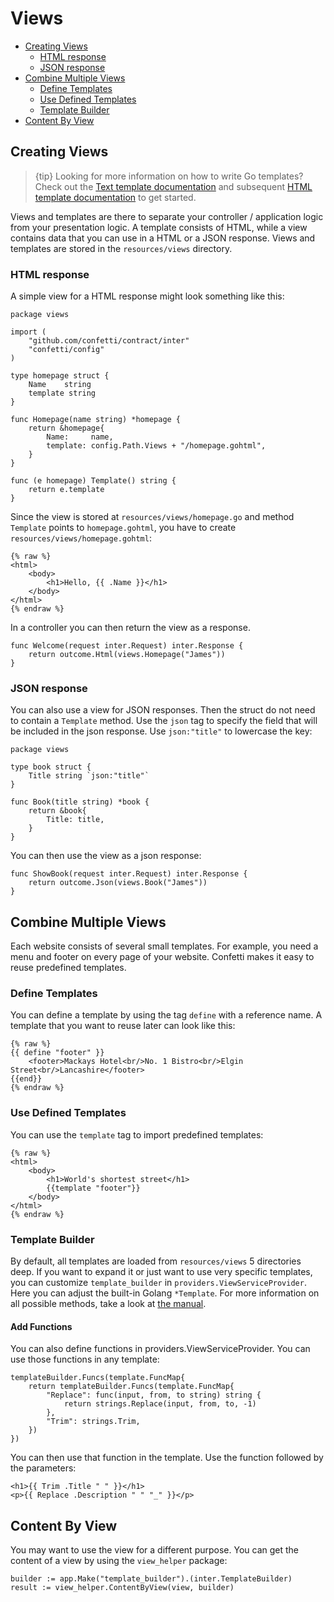 # Views

- [Creating Views](#creating-views)
  - [HTML response](#html-response)
  - [JSON response](#json-response)
- [Combine Multiple Views](#combine-multiple-views)
  - [Define Templates](#define-templates)
  - [Use Defined Templates](#use-defined-templates)
  - [Template Builder](#template-builder)
- [Content By View](#content-by-view)

## Creating Views

> {tip} Looking for more information on how to write Go templates? Check out the [Text template documentation](https://golang.org/pkg/text/template/#hdr-Text_and_spaces) and subsequent [HTML template documentation](https://golang.org/pkg/html/template/) to get started.

Views and templates are there to separate your controller / application logic from your presentation logic. A template
consists of HTML, while a view contains data that you can use in a HTML or a JSON response. Views and templates are
stored in the `resources/views` directory.

### HTML response

A simple view for a HTML response might look something like this:

    package views
    
    import (
        "github.com/confetti/contract/inter"
        "confetti/config"
    )
    
    type homepage struct {
        Name    string
        template string
    }
    
    func Homepage(name string) *homepage {
        return &homepage{
            Name:     name,
            template: config.Path.Views + "/homepage.gohtml",
        }
    }
    
    func (e homepage) Template() string {
        return e.template
    }

Since the view is stored at `resources/views/homepage.go` and method `Template` points to `homepage.gohtml`, you have to
create `resources/views/homepage.gohtml`:

    {% raw %}
    <html>
        <body>
            <h1>Hello, {{ .Name }}</h1>
        </body>
    </html>
    {% endraw %}

In a controller you can then return the view as a response.

    func Welcome(request inter.Request) inter.Response {
        return outcome.Html(views.Homepage("James"))
    }

### JSON response

You can also use a view for JSON responses. Then the struct do not need to contain a `Template` method. Use the `json`
tag to specify the field that will be included in the json response. Use `json:"title"` to lowercase the key:

    package views

    type book struct {
        Title string `json:"title"`
    }
    
    func Book(title string) *book {
        return &book{
            Title: title,
        }
    }

You can then use the view as a json response:

    func ShowBook(request inter.Request) inter.Response {
        return outcome.Json(views.Book("James"))
    }

## Combine Multiple Views

Each website consists of several small templates. For example, you need a menu and footer on every page of your website.
Confetti makes it easy to reuse predefined templates.

### Define Templates

You can define a template by using the tag `define` with a reference name. A template that you want to reuse later can
look like this:

    {% raw %}
    {{ define "footer" }}
        <footer>Mackays Hotel<br/>No. 1 Bistro<br/>Elgin Street<br/>Lancashire</footer>
    {{end}}
    {% endraw %}

### Use Defined Templates

You can use the `template` tag to import predefined templates:

    {% raw %}
    <html>
        <body>
            <h1>World's shortest street</h1>
            {{template "footer"}}
        </body>
    </html>
    {% endraw %}

### Template Builder

By default, all templates are loaded from `resources/views` 5 directories deep. If you want to expand it or just want to
use very specific templates, you can customize `template_builder` in `providers.ViewServiceProvider`. Here you can
adjust the built-in Golang `*Template`. For more information on all possible methods, take a look
at [the manual](https://golang.org/pkg/text/template/#Template.AddParseTree).

#### Add Functions

You can also define functions in providers.ViewServiceProvider. You can use those functions in any template:

    templateBuilder.Funcs(template.FuncMap{
		return templateBuilder.Funcs(template.FuncMap{
            "Replace": func(input, from, to string) string {
                return strings.Replace(input, from, to, -1)
            },
            "Trim": strings.Trim,
        })
	})

You can then use that function in the template. Use the function followed by the parameters:

    <h1>{{ Trim .Title " " }}</h1>
    <p>{{ Replace .Description " " "_" }}</p>

## Content By View

You may want to use the view for a different purpose. You can get the content of a view by using the `view_helper`
package:

    builder := app.Make("template_builder").(inter.TemplateBuilder)
    result := view_helper.ContentByView(view, builder)
